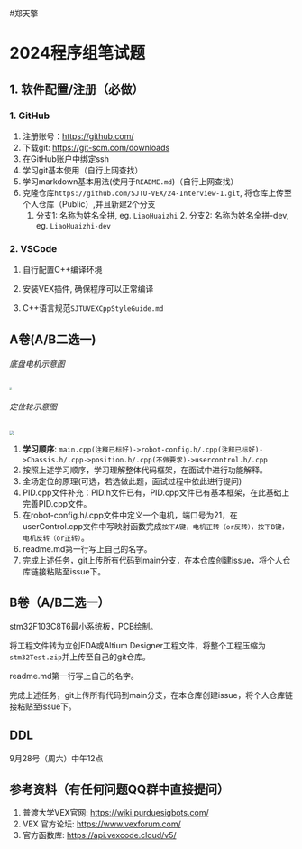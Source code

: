 #郑天擎

# 2024程序组笔试题

## 1. 软件配置/注册（必做）
### 1. GitHub
  1. 注册账号：https://github.com/
  3. 下载git: https://git-scm.com/downloads
  4. 在GitHub账户中绑定ssh
  5. 学习git基本使用（自行上网查找）
  6. 学习markdown基本用法(使用于`README.md`)（自行上网查找）
  7. 克隆仓库`https://github.com/SJTU-VEX/24-Interview-1.git`, 将仓库上传至个人仓库（Public）,并且新建2个分支
        1. 分支1: 名称为姓名全拼, eg. `LiaoHuaizhi`
            2. 分支2: 名称为姓名全拼-dev, eg. `LiaoHuaizhi-dev`
### 2. VSCode

1. 自行配置C++编译环境

2. 安装VEX插件, 确保程序可以正常编译

3. C++语言规范`SJTUVEXCppStyleGuide.md`

## A卷(A/B二选一)

###### 底盘电机示意图

<img src="D:\VEX\24-Interview-1\img\底盘样图.jpg" style="zoom: 25%;" />

###### 定位轮示意图

<img src="D:\VEX\24-Interview-1\img\定位轮.jpg" style="zoom:50%;" />

1. **学习顺序**: `main.cpp(注释已标好)->robot-config.h/.cpp(注释已标好)->Chassis.h/.cpp->position.h/.cpp(不做要求)->usercontrol.h/.cpp`
2. 按照上述学习顺序，学习理解整体代码框架，在面试中进行功能解释。
  3. 全场定位的原理(可选，若选做此题，面试过程中依此进行提问)
  4. PID.cpp文件补充：PID.h文件已有，PID.cpp文件已有基本框架，在此基础上完善PID.cpp文件。
  5. 在robot-config.h/.cpp文件中定义一个电机，端口号为21，在userControl.cpp文件中写映射函数完成`按下A键，电机正转（or反转），按下B键，电机反转（or正转）`。
  6. readme.md第一行写上自己的名字。
  7. 完成上述任务，git上传所有代码到main分支，在本仓库创建issue，将个人仓库链接粘贴至issue下。

## B卷（A/B二选一）

stm32F103C8T6最小系统板，PCB绘制。

将工程文件转为立创EDA或Altium Designer工程文件，将整个工程压缩为`stm32Test.zip`并上传至自己的git仓库。

readme.md第一行写上自己的名字。

完成上述任务，git上传所有代码到main分支，在本仓库创建issue，将个人仓库链接粘贴至issue下。



## DDL

9月28号（周六）中午12点

## 参考资料（有任何问题QQ群中直接提问）
1. 普渡大学VEX官网: https://wiki.purduesigbots.com/
2. VEX 官方论坛: https://www.vexforum.com/
3. 官方函数库: https://api.vexcode.cloud/v5/

